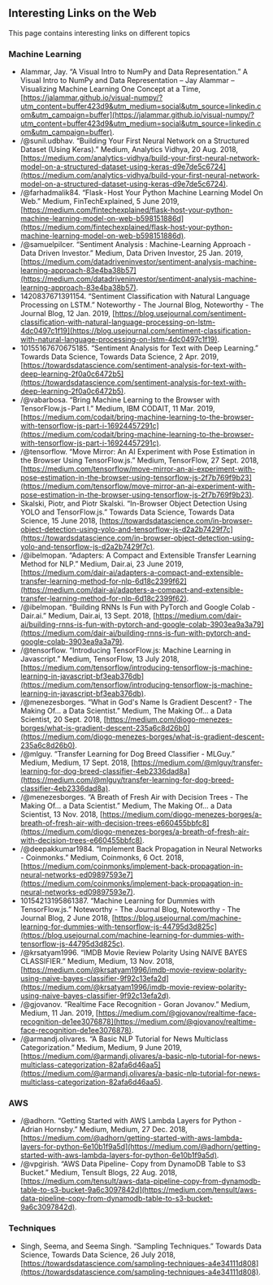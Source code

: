 ## Interesting Links on the Web

This page contains interesting links on different topics

### Machine Learning

  * Alammar, Jay. “A Visual Intro to NumPy and Data Representation.” A Visual Intro to NumPy and Data Representation – Jay Alammar – Visualizing Machine Learning One Concept at a Time, [https://jalammar.github.io/visual-numpy/?utm_content=buffer423d9&utm_medium=social&utm_source=linkedin.com&utm_campaign=buffer](https://jalammar.github.io/visual-numpy/?utm_content=buffer423d9&utm_medium=social&utm_source=linkedin.com&utm_campaign=buffer).
  * /@sunil.udbhav. “Building Your First Neural Network on a Structured Dataset (Using Keras).” Medium, Analytics Vidhya, 20 Aug. 2018, [https://medium.com/analytics-vidhya/build-your-first-neural-network-model-on-a-structured-dataset-using-keras-d9e7de5c6724](https://medium.com/analytics-vidhya/build-your-first-neural-network-model-on-a-structured-dataset-using-keras-d9e7de5c6724).
  * /@farhadmalik84. “Flask - Host Your Python Machine Learning Model On Web.” Medium, FinTechExplained, 5 June 2019, [https://medium.com/fintechexplained/flask-host-your-python-machine-learning-model-on-web-b598151886d](https://medium.com/fintechexplained/flask-host-your-python-machine-learning-model-on-web-b598151886d).
  * /@samuelpilcer. “Sentiment Analysis : Machine-Learning Approach - Data Driven Investor.” Medium, Data Driven Investor, 25 Jan. 2019, [https://medium.com/datadriveninvestor/sentiment-analysis-machine-learning-approach-83e4ba38b57](https://medium.com/datadriveninvestor/sentiment-analysis-machine-learning-approach-83e4ba38b57).
  * 1420837671391154. “Sentiment Classification with Natural Language Processing on LSTM.” Noteworthy - The Journal Blog, Noteworthy - The Journal Blog, 12 Jan. 2019, [https://blog.usejournal.com/sentiment-classification-with-natural-language-processing-on-lstm-4dc0497c1f19](https://blog.usejournal.com/sentiment-classification-with-natural-language-processing-on-lstm-4dc0497c1f19).
  * 10155167670675185. “Sentiment Analysis for Text with Deep Learning.” Towards Data Science, Towards Data Science, 2 Apr. 2019, [https://towardsdatascience.com/sentiment-analysis-for-text-with-deep-learning-2f0a0c6472b5](https://towardsdatascience.com/sentiment-analysis-for-text-with-deep-learning-2f0a0c6472b5).
  * /@vabarbosa. “Bring Machine Learning to the Browser with TensorFlow.js - Part I.” Medium, IBM CODAIT, 11 Mar. 2019, [https://medium.com/codait/bring-machine-learning-to-the-browser-with-tensorflow-js-part-i-16924457291c](https://medium.com/codait/bring-machine-learning-to-the-browser-with-tensorflow-js-part-i-16924457291c).
  * /@tensorflow. “Move Mirror: An AI Experiment with Pose Estimation in the Browser Using TensorFlow.js.” Medium, TensorFlow, 27 Sept. 2018, [https://medium.com/tensorflow/move-mirror-an-ai-experiment-with-pose-estimation-in-the-browser-using-tensorflow-js-2f7b769f9b23](https://medium.com/tensorflow/move-mirror-an-ai-experiment-with-pose-estimation-in-the-browser-using-tensorflow-js-2f7b769f9b23).
  * Skalski, Piotr, and Piotr Skalski. “In-Browser Object Detection Using YOLO and TensorFlow.js.” Towards Data Science, Towards Data Science, 15 June 2018, [https://towardsdatascience.com/in-browser-object-detection-using-yolo-and-tensorflow-js-d2a2b7429f7c](https://towardsdatascience.com/in-browser-object-detection-using-yolo-and-tensorflow-js-d2a2b7429f7c).
  * /@ibelmopan. “Adapters: A Compact and Extensible Transfer Learning Method for NLP.” Medium, Dair.ai, 23 June 2019, [https://medium.com/dair-ai/adapters-a-compact-and-extensible-transfer-learning-method-for-nlp-6d18c2399f62](https://medium.com/dair-ai/adapters-a-compact-and-extensible-transfer-learning-method-for-nlp-6d18c2399f62).
  * /@ibelmopan. “Building RNNs Is Fun with PyTorch and Google Colab - Dair.ai.” Medium, Dair.ai, 13 Sept. 2018, [https://medium.com/dair-ai/building-rnns-is-fun-with-pytorch-and-google-colab-3903ea9a3a79](https://medium.com/dair-ai/building-rnns-is-fun-with-pytorch-and-google-colab-3903ea9a3a79).
  * /@tensorflow. “Introducing TensorFlow.js: Machine Learning in Javascript.” Medium, TensorFlow, 13 July 2018, [https://medium.com/tensorflow/introducing-tensorflow-js-machine-learning-in-javascript-bf3eab376db](https://medium.com/tensorflow/introducing-tensorflow-js-machine-learning-in-javascript-bf3eab376db).
  * /@menezesborges. “What in God's Name Is Gradient Descent? - The Making Of... a Data Scientist.” Medium, The Making Of... a Data Scientist, 20 Sept. 2018, [https://medium.com/diogo-menezes-borges/what-is-gradient-descent-235a6c8d26b0](https://medium.com/diogo-menezes-borges/what-is-gradient-descent-235a6c8d26b0).
  * /@mlguy. “Transfer Learning for Dog Breed Classifier - MLGuy.” Medium, Medium, 17 Sept. 2018, [https://medium.com/@mlguy/transfer-learning-for-dog-breed-classifier-4eb2336dad8a](https://medium.com/@mlguy/transfer-learning-for-dog-breed-classifier-4eb2336dad8a).
  * /@menezesborges. “A Breath of Fresh Air with Decision Trees - The Making Of... a Data Scientist.” Medium, The Making Of... a Data Scientist, 13 Nov. 2018, [https://medium.com/diogo-menezes-borges/a-breath-of-fresh-air-with-decision-trees-e660455bbfc8](https://medium.com/diogo-menezes-borges/a-breath-of-fresh-air-with-decision-trees-e660455bbfc8).
  * /@deepakkumar1984. “Implement Back Propagation in Neural Networks - Coinmonks.” Medium, Coinmonks, 6 Oct. 2018, [https://medium.com/coinmonks/implement-back-propagation-in-neural-networks-ed09897593e7](https://medium.com/coinmonks/implement-back-propagation-in-neural-networks-ed09897593e7).
  * 10154213195861387. “Machine Learning for Dummies with TensorFlow.js.” Noteworthy - The Journal Blog, Noteworthy - The Journal Blog, 2 June 2018, [https://blog.usejournal.com/machine-learning-for-dummies-with-tensorflow-js-44795d3d825c](https://blog.usejournal.com/machine-learning-for-dummies-with-tensorflow-js-44795d3d825c).
  * /@krsatyam1996. “IMDB Movie Review Polarity Using NAIVE BAYES CLASSIFIER.” Medium, Medium, 13 Nov. 2018, [https://medium.com/@krsatyam1996/imdb-movie-review-polarity-using-naive-bayes-classifier-9f92c13efa2d](https://medium.com/@krsatyam1996/imdb-movie-review-polarity-using-naive-bayes-classifier-9f92c13efa2d).
  * /@gjovanov. “Realtime Face Recognition - Goran Jovanov.” Medium, Medium, 11 Jan. 2019, [https://medium.com/@gjovanov/realtime-face-recognition-de1ee3076878](https://medium.com/@gjovanov/realtime-face-recognition-de1ee3076878).
  * /@armandj.olivares. “A Basic NLP Tutorial for News Multiclass Categorization.” Medium, Medium, 9 June 2019, [https://medium.com/@armandj.olivares/a-basic-nlp-tutorial-for-news-multiclass-categorization-82afa6d46aa5](https://medium.com/@armandj.olivares/a-basic-nlp-tutorial-for-news-multiclass-categorization-82afa6d46aa5).
  

### AWS
  * /@adhorn. “Getting Started with AWS Lambda Layers for Python - Adrian Hornsby.” Medium, Medium, 27 Dec. 2018, [https://medium.com/@adhorn/getting-started-with-aws-lambda-layers-for-python-6e10b1f9a5d](https://medium.com/@adhorn/getting-started-with-aws-lambda-layers-for-python-6e10b1f9a5d).
  * /@vpgirish. “AWS Data Pipeline- Copy from DynamoDB Table to S3 Bucket.” Medium, Tensult Blogs, 22 Aug. 2018, [https://medium.com/tensult/aws-data-pipeline-copy-from-dynamodb-table-to-s3-bucket-9a6c3097842d](https://medium.com/tensult/aws-data-pipeline-copy-from-dynamodb-table-to-s3-bucket-9a6c3097842d).


### Techniques

  * Singh, Seema, and Seema Singh. “Sampling Techniques.” Towards Data Science, Towards Data Science, 26 July 2018, [https://towardsdatascience.com/sampling-techniques-a4e34111d808](https://towardsdatascience.com/sampling-techniques-a4e34111d808).
